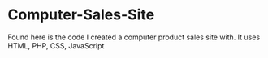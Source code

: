 # Computer-Sales-Site
Found here is the code I created a computer product sales site with. It uses HTML, PHP, CSS, JavaScript
